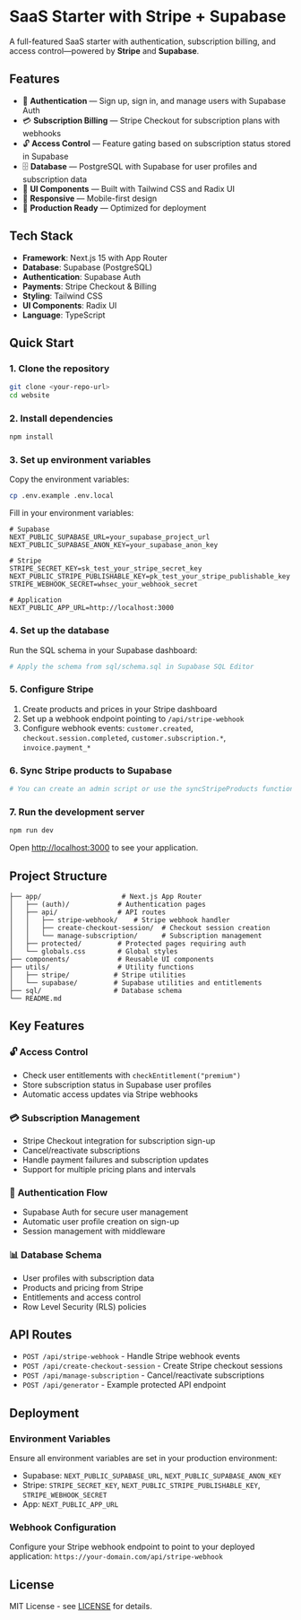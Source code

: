 # SaaS Starter with Stripe + Supabase

A full-featured SaaS starter with authentication, subscription billing, and access control—powered by **Stripe** and **Supabase**.

## Features

- 🔐 **Authentication** — Sign up, sign in, and manage users with Supabase Auth
- 💳 **Subscription Billing** — Stripe Checkout for subscription plans with webhooks
- 🔓 **Access Control** — Feature gating based on subscription status stored in Supabase
- 🗄️ **Database** — PostgreSQL with Supabase for user profiles and subscription data
- 🎨 **UI Components** — Built with Tailwind CSS and Radix UI
- 📱 **Responsive** — Mobile-first design
- 🚀 **Production Ready** — Optimized for deployment

## Tech Stack

- **Framework**: Next.js 15 with App Router
- **Database**: Supabase (PostgreSQL)
- **Authentication**: Supabase Auth
- **Payments**: Stripe Checkout & Billing
- **Styling**: Tailwind CSS
- **UI Components**: Radix UI
- **Language**: TypeScript

## Quick Start

### 1. Clone the repository

```bash
git clone <your-repo-url>
cd website
```

### 2. Install dependencies

```bash
npm install
```

### 3. Set up environment variables

Copy the environment variables:

```bash
cp .env.example .env.local
```

Fill in your environment variables:

```env
# Supabase
NEXT_PUBLIC_SUPABASE_URL=your_supabase_project_url
NEXT_PUBLIC_SUPABASE_ANON_KEY=your_supabase_anon_key

# Stripe
STRIPE_SECRET_KEY=sk_test_your_stripe_secret_key
NEXT_PUBLIC_STRIPE_PUBLISHABLE_KEY=pk_test_your_stripe_publishable_key
STRIPE_WEBHOOK_SECRET=whsec_your_webhook_secret

# Application
NEXT_PUBLIC_APP_URL=http://localhost:3000
```

### 4. Set up the database

Run the SQL schema in your Supabase dashboard:

```bash
# Apply the schema from sql/schema.sql in Supabase SQL Editor
```

### 5. Configure Stripe

1. Create products and prices in your Stripe dashboard
2. Set up a webhook endpoint pointing to `/api/stripe-webhook`
3. Configure webhook events: `customer.created`, `checkout.session.completed`, `customer.subscription.*`, `invoice.payment_*`

### 6. Sync Stripe products to Supabase

```bash
# You can create an admin script or use the syncStripeProducts function
```

### 7. Run the development server

```bash
npm run dev
```

Open [http://localhost:3000](http://localhost:3000) to see your application.

## Project Structure

```
├── app/                    # Next.js App Router
│   ├── (auth)/            # Authentication pages
│   ├── api/               # API routes
│   │   ├── stripe-webhook/    # Stripe webhook handler
│   │   ├── create-checkout-session/  # Checkout session creation
│   │   └── manage-subscription/      # Subscription management
│   ├── protected/         # Protected pages requiring auth
│   └── globals.css        # Global styles
├── components/            # Reusable UI components
├── utils/                 # Utility functions
│   ├── stripe/           # Stripe utilities
│   └── supabase/         # Supabase utilities and entitlements
├── sql/                  # Database schema
└── README.md
```

## Key Features

### 🔓 **Access Control**
- Check user entitlements with `checkEntitlement("premium")`
- Store subscription status in Supabase user profiles
- Automatic access updates via Stripe webhooks

### 💳 **Subscription Management**
- Stripe Checkout integration for subscription sign-up
- Cancel/reactivate subscriptions
- Handle payment failures and subscription updates
- Support for multiple pricing plans and intervals

### 🔐 **Authentication Flow**
- Supabase Auth for secure user management
- Automatic user profile creation on sign-up
- Session management with middleware

### 📊 **Database Schema**
- User profiles with subscription data
- Products and pricing from Stripe
- Entitlements and access control
- Row Level Security (RLS) policies

## API Routes

- `POST /api/stripe-webhook` - Handle Stripe webhook events
- `POST /api/create-checkout-session` - Create Stripe checkout sessions
- `POST /api/manage-subscription` - Cancel/reactivate subscriptions
- `POST /api/generator` - Example protected API endpoint

## Deployment

### Environment Variables

Ensure all environment variables are set in your production environment:

- Supabase: `NEXT_PUBLIC_SUPABASE_URL`, `NEXT_PUBLIC_SUPABASE_ANON_KEY`
- Stripe: `STRIPE_SECRET_KEY`, `NEXT_PUBLIC_STRIPE_PUBLISHABLE_KEY`, `STRIPE_WEBHOOK_SECRET`
- App: `NEXT_PUBLIC_APP_URL`

### Webhook Configuration

Configure your Stripe webhook endpoint to point to your deployed application:
`https://your-domain.com/api/stripe-webhook`

## License

MIT License - see [LICENSE](LICENSE) for details.
